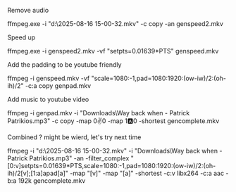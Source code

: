 Remove audio

ffmpeg.exe -i "d:\2025-08-16 15-00-32.mkv" -c copy -an genspeed2.mkv

Speed up 

ffmpeg.exe -i genspeed2.mkv -vf "setpts=0.01639*PTS" genspeed.mkv

Add the padding to be youtube friendly

ffmpeg -i genspeed.mkv -vf "scale=1080:-1,pad=1080:1920:(ow-iw)/2:(oh-ih)/2" -c:a copy genpad.mkv

Add music to youtube video

ffmpeg -i genpad.mkv -i "Downloads\Way back when - Patrick Patrikios.mp3" -c copy -map 0:v:0 -map 1:a:0 -shortest gencomplete.mkv

Combined ? might be wierd, let's try next time

ffmpeg -i "d:\2025-08-16 15-00-32.mkv" -i "Downloads\Way back when - Patrick Patrikios.mp3" -an -filter_complex "[0:v]setpts=0.01639*PTS,scale=1080:-1,pad=1080:1920:(ow-iw)/2:(oh-ih)/2[v];[1:a]apad[a]" -map "[v]" -map "[a]" -shortest -c:v libx264 -c:a aac -b:a 192k gencomplete.mkv
